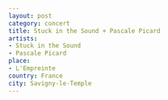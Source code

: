 ```yaml
---
layout: post
category: concert
title: Stuck in the Sound + Pascale Picard
artists: 
- Stuck in the Sound
- Pascale Picard
place: 
- L'Empreinte
country: France
city: Savigny-le-Temple
---
```


